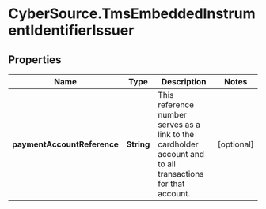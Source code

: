 # CyberSource.TmsEmbeddedInstrumentIdentifierIssuer

## Properties
Name | Type | Description | Notes
------------ | ------------- | ------------- | -------------
**paymentAccountReference** | **String** | This reference number serves as a link to the cardholder account and to all transactions for that account.  | [optional] 


